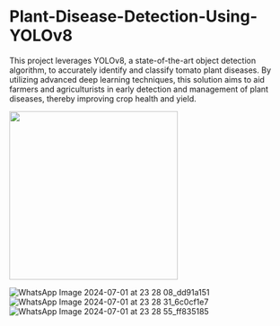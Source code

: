 # Plant-Disease-Detection-Using-YOLOv8
This project leverages YOLOv8, a state-of-the-art object detection algorithm, to accurately identify and classify tomato plant diseases. By utilizing advanced deep learning techniques, this solution aims to aid farmers and agriculturists in early detection and management of plant diseases, thereby improving crop health and yield.

<img src="C:\Users\PC\Desktop\github catalogue/image1.jpg" width="300" height="300">


![WhatsApp Image 2024-07-01 at 23 28 08_dd91a151](https://github.com/Azamsaif47/Plant-Disease-Detection-Using-YOLOv8/assets/98682510/c5c00a8b-4d8e-4cab-a24a-c2a22f0764e5)
![WhatsApp Image 2024-07-01 at 23 28 31_6c0cf1e7](https://github.com/Azamsaif47/Plant-Disease-Detection-Using-YOLOv8/assets/98682510/45c3533e-ecca-4582-b54b-46c0c4b2794b)
![WhatsApp Image 2024-07-01 at 23 28 55_ff835185](https://github.com/Azamsaif47/Plant-Disease-Detection-Using-YOLOv8/assets/98682510/2be67609-54ff-4fa7-a330-48e4c54e4549)
